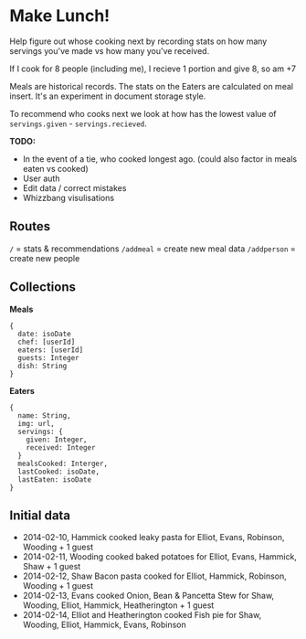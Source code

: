 Make Lunch!
===========

Help figure out whose cooking next by recording stats on how many servings you've made vs how many you've received.

If I cook for 8 people (including me), I recieve 1 portion and give 8, so am +7

Meals are historical records. The stats on the Eaters are calculated on meal insert. It's an experiment in document storage style.

To recommend who cooks next we look at how has the lowest value of `servings.given` - `servings.recieved`. 

**TODO:**
- In the event of a tie, who cooked longest ago. (could also factor in meals eaten vs cooked)
- User auth
- Edit data / correct mistakes
- Whizzbang visulisations

Routes
------

`/` = stats & recommendations
`/addmeal` = create new meal data
`/addperson` = create new people


Collections
-----------

**Meals**
```
{
  date: isoDate
  chef: [userId]
  eaters: [userId]
  guests: Integer
  dish: String
}
```

**Eaters**
```
{
  name: String,
  img: url,
  servings: {
    given: Integer,
    received: Integer
  }
  mealsCooked: Interger,
  lastCooked: isoDate,
  lastEaten: isoDate
}
```

Initial data
------------

- 2014-02-10, Hammick cooked leaky pasta for Elliot, Evans, Robinson, Wooding + 1 guest
- 2014-02-11, Wooding cooked baked potatoes for Elliot, Evans, Hammick, Shaw + 1 guest
- 2014-02-12, Shaw Bacon pasta cooked for Elliot, Hammick, Robinson, Wooding + 1 guest
- 2014-02-13, Evans cooked Onion, Bean & Pancetta Stew for Shaw, Wooding, Elliot, Hammick, Heatherington + 1 guest
- 2014-02-14, Elliot and Heatherington cooked Fish pie for Shaw, Wooding, Elliot, Hammick, Evans, Robinson
